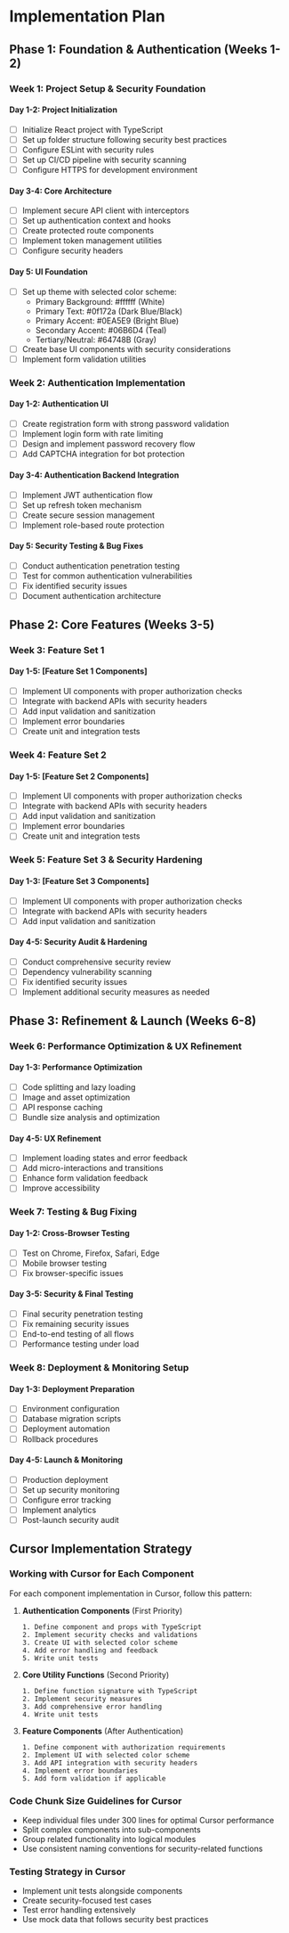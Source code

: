 # Implementation Plan

## Phase 1: Foundation & Authentication (Weeks 1-2)

### Week 1: Project Setup & Security Foundation

#### Day 1-2: Project Initialization
- [ ] Initialize React project with TypeScript
- [ ] Set up folder structure following security best practices
- [ ] Configure ESLint with security rules
- [ ] Set up CI/CD pipeline with security scanning
- [ ] Configure HTTPS for development environment

#### Day 3-4: Core Architecture
- [ ] Implement secure API client with interceptors
- [ ] Set up authentication context and hooks
- [ ] Create protected route components
- [ ] Implement token management utilities
- [ ] Configure security headers

#### Day 5: UI Foundation
- [ ] Set up theme with selected color scheme:
  - Primary Background: #ffffff (White)
  - Primary Text: #0f172a (Dark Blue/Black)
  - Primary Accent: #0EA5E9 (Bright Blue)
  - Secondary Accent: #06B6D4 (Teal)
  - Tertiary/Neutral: #64748B (Gray)
- [ ] Create base UI components with security considerations
- [ ] Implement form validation utilities

### Week 2: Authentication Implementation

#### Day 1-2: Authentication UI
- [ ] Create registration form with strong password validation
- [ ] Implement login form with rate limiting
- [ ] Design and implement password recovery flow
- [ ] Add CAPTCHA integration for bot protection

#### Day 3-4: Authentication Backend Integration
- [ ] Implement JWT authentication flow
- [ ] Set up refresh token mechanism
- [ ] Create secure session management
- [ ] Implement role-based route protection

#### Day 5: Security Testing & Bug Fixes
- [ ] Conduct authentication penetration testing
- [ ] Test for common authentication vulnerabilities
- [ ] Fix identified security issues
- [ ] Document authentication architecture

## Phase 2: Core Features (Weeks 3-5)

### Week 3: Feature Set 1

#### Day 1-5: [Feature Set 1 Components]
- [ ] Implement UI components with proper authorization checks
- [ ] Integrate with backend APIs with security headers
- [ ] Add input validation and sanitization
- [ ] Implement error boundaries
- [ ] Create unit and integration tests

### Week 4: Feature Set 2

#### Day 1-5: [Feature Set 2 Components]
- [ ] Implement UI components with proper authorization checks
- [ ] Integrate with backend APIs with security headers
- [ ] Add input validation and sanitization
- [ ] Implement error boundaries
- [ ] Create unit and integration tests

### Week 5: Feature Set 3 & Security Hardening

#### Day 1-3: [Feature Set 3 Components]
- [ ] Implement UI components with proper authorization checks
- [ ] Integrate with backend APIs with security headers
- [ ] Add input validation and sanitization

#### Day 4-5: Security Audit & Hardening
- [ ] Conduct comprehensive security review
- [ ] Dependency vulnerability scanning
- [ ] Fix identified security issues
- [ ] Implement additional security measures as needed

## Phase 3: Refinement & Launch (Weeks 6-8)

### Week 6: Performance Optimization & UX Refinement

#### Day 1-3: Performance Optimization
- [ ] Code splitting and lazy loading
- [ ] Image and asset optimization
- [ ] API response caching
- [ ] Bundle size analysis and optimization

#### Day 4-5: UX Refinement
- [ ] Implement loading states and error feedback
- [ ] Add micro-interactions and transitions
- [ ] Enhance form validation feedback
- [ ] Improve accessibility

### Week 7: Testing & Bug Fixing

#### Day 1-2: Cross-Browser Testing
- [ ] Test on Chrome, Firefox, Safari, Edge
- [ ] Mobile browser testing
- [ ] Fix browser-specific issues

#### Day 3-5: Security & Final Testing
- [ ] Final security penetration testing
- [ ] Fix remaining security issues
- [ ] End-to-end testing of all flows
- [ ] Performance testing under load

### Week 8: Deployment & Monitoring Setup

#### Day 1-3: Deployment Preparation
- [ ] Environment configuration
- [ ] Database migration scripts
- [ ] Deployment automation
- [ ] Rollback procedures

#### Day 4-5: Launch & Monitoring
- [ ] Production deployment
- [ ] Set up security monitoring
- [ ] Configure error tracking
- [ ] Implement analytics
- [ ] Post-launch security audit

## Cursor Implementation Strategy

### Working with Cursor for Each Component

For each component implementation in Cursor, follow this pattern:

1. **Authentication Components** (First Priority)
   ```
   1. Define component and props with TypeScript
   2. Implement security checks and validations
   3. Create UI with selected color scheme
   4. Add error handling and feedback
   5. Write unit tests
   ```

2. **Core Utility Functions** (Second Priority)
   ```
   1. Define function signature with TypeScript
   2. Implement security measures
   3. Add comprehensive error handling
   4. Write unit tests
   ```

3. **Feature Components** (After Authentication)
   ```
   1. Define component with authorization requirements
   2. Implement UI with selected color scheme
   3. Add API integration with security headers
   4. Implement error boundaries
   5. Add form validation if applicable
   ```

### Code Chunk Size Guidelines for Cursor

- Keep individual files under 300 lines for optimal Cursor performance
- Split complex components into sub-components
- Group related functionality into logical modules
- Use consistent naming conventions for security-related functions

### Testing Strategy in Cursor

- Implement unit tests alongside components
- Create security-focused test cases
- Test error handling extensively
- Use mock data that follows security best practices
